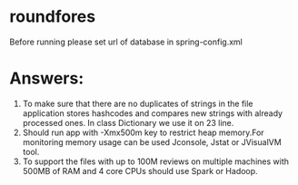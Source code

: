 # roundfores
Before running please set url of database in spring-config.xml

# Answers:
1) To make sure that there are no duplicates of strings in the file application stores hashcodes and compares new strings with already processed ones. In class Dictionary we use it on 23 line.
2) Should run app with -Xmx500m key to restrict heap memory.For monitoring  memory usage can be used Jconsole, Jstat or JVisualVM tool.
3) To support the files with up to 100M reviews on multiple machines with 500MB of RAM and 4 core CPUs should use Spark or Hadoop.

